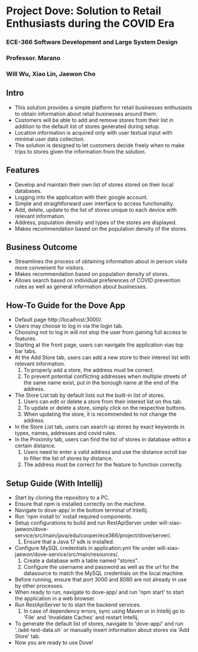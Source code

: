 # Project Dove: Solution to Retail Enthusiasts during the COVID Era

### ECE-366 Software Development and Large System Design
### Professor. Marano
### Will Wu, Xiao Lin, Jaewon Cho

## Intro
- This solution provides a simple platform for retail businesses enthusiasts to obtain information about retail businesses around them.
- Customers will be able to add and remove stores from their list in addition to the default list of stores generated during setup.
- Location information is acquired only with user textual input with minimal user data collection.
- The solution is designed to let customers decide freely when to make trips to stores given the information from the solution.

## Features
- Develop and maintain their own list of stores stored on their local databases.
- Logging into the application with their google account.
- Simple and straightforward user interface to access functionality.
- Add, delete, update to the list of stores unique to each device with relevant information.
- Address, population density and types of the stores are displayed.
- Makes recommendation based on the population density of the stores.

## Business Outcome
- Streamlines the process of obtaining information about in person visits more convenient for visitors.
- Makes recommendation based on population density of stores.
- Allows search based on individual preferences of COVID prevention rules as well as general information about businesses.

## How-To Guide for the Dove App
- Default page http://localhost:3000/.
- Users may choose to log in via the login tab.
- Choosing not to log in will not stop the user from gaining full access to features.
- Starting at the front page, users can navigate the application vias top bar tabs.
- At the Add Store tab, users can add a new store to their interest list with relevant information.
  1) To properly add a store, the address must be correct.
  2) To prevent potential conflicting addresses when multiple streets of the same name exist, put in the borough name at the end of the address.
- The Store List tab by default lists out the built-in list of stores.
  1) Users can edit or delete a store from their interest list on this tab.
  2) To update or delete a store, simply click on the respective buttons.
  3) When updating the store, it is recommended to not change the address.
- In the Store List tab, users can search up stores by exact keywords in types, names, addresses and covid rules.
- In the Proximity tab, users can find the list of stores in database within a certain distance.
  1) Users need to enter a valid address and use the distance scroll bar to filter the list of stores by distance.
  2) The address must be correct for the feature to function correctly.

## Setup Guide (With Intellij)
- Start by cloning the repository to a PC. 
- Ensure that npm is installed correctly on the machine.
- Navigate to dove-app/ in the bottom terminal of Intellij.
- Run 'npm install to' install required components. 
- Setup configurations to build and run RestApiServer under will-xiao-jaewon/dove-service/src/main/java/edu/cooper/ece366/project/dove/server/.
  1) Ensure that a Java 17 sdk is installed. 
- Configure MySQL credentials in application.yml file under will-xiao-jaewon/dove-service/src/main/resources/.
  1) Create a database with a table named "stores".
  2) Configure the username and password as well as the url for the datasource to match the MySQL credentials on the local machine.
- Before running, ensure that port 3000 and 8080 are not already in use by other processes.
- When ready to run, navigate to dove-app/ and run 'npm start' to start the application in a web browser.
- Run RestApiServer to to start the backend services. 
  1) In case of dependency errors, sync using Maven or in Intellij go to 'File' and 'Invalidate Caches' and restart Intellij.
- To generate the default list of stores, navigate to 'dove-app/' and run './add-test-data.sh' or manually insert information about stores via 'Add Store' tab.
- Now you are ready to use Dove!


